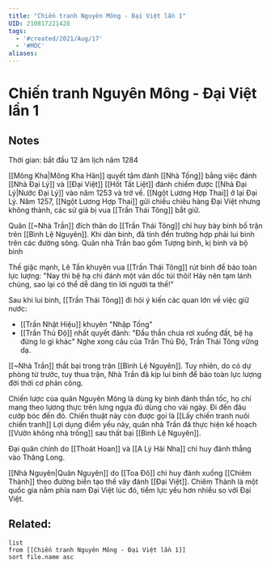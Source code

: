 ```yaml
---
title: "Chiến tranh Nguyên Mông - Đại Việt lần 1"
UID: 210817221428
tags:
  - '#created/2021/Aug/17'
  - '#MOC'
aliases: 
---
```

# Chiến tranh Nguyên Mông - Đại Việt lần 1

## Notes
Thời gian: bắt đầu 12 âm lịch năm 1284

[[Mông Kha|Mông Kha Hãn]] quyết tâm đánh [[Nhà Tống]] bằng việc đánh [[Nhà Đại Lý]] và [[Đại Việt]]
[[Hốt Tất Liệt]] đánh chiếm được [[Nhà Đại Lý|Nước Đại Lý]] vào năm 1253 và trở về. [[Ngột Lương Hợp Thai]] ở lại Đại Lý.
Năm 1257, [[Ngột Lương Hợp Thai]] gửi chiếu chiêu hàng Đại Việt nhưng không thành, các sử giả bị vua [[Trần Thái Tông]] bắt giữ.

Quân [[~Nhà Trần]] đích thân do [[Trần Thái Tông]] chỉ huy bày binh bố trận trên [[Bình Lệ Nguyên]]. Khi dàn binh, đã tính đến trường hợp phải lui binh trên các đường sông. Quân nhà Trần bao gồm Tượng binh, kị binh và bộ binh

Thế giặc mạnh, Lê Tần khuyên vua [[Trần Thái Tông]] rút binh để bảo toàn lực lượng: "Nay thì bệ hạ chỉ đánh một ván dốc túi thôi! Hãy nên tạm lánh chúng, sao lại có thể dễ dàng tin lời người ta thế!"

Sau khi lui binh, [[Trần Thái Tông]] đi hỏi ý kiến các quan lớn về việc giữ nước:
- [[Trần Nhật Hiệu]] khuyên "Nhập Tống"
- [[Trần Thủ Độ]] nhất quyết đánh: "Đầu thần chưa rơi xuống đất, bệ hạ đừng lo gì khác"
Nghe xong câu của Trần Thủ Độ, Trần Thái Tông vững dạ.

[[~Nhà Trần]] thất bại trong trận [[Bình Lệ Nguyên]]. Tuy nhiên, do có dự phòng từ trước, tuy thua trận, Nhà Trần đã kịp lui binh để bảo toàn lực lượng đời thời cơ phản công.

Chiến lược của quân Nguyên Mông là dùng kỵ binh đánh thần tốc, họ chỉ mang theo lương thực trên lưng ngựa đủ dùng cho vài ngày. Đi đến đâu cướp bóc đến đó. Chiến thuật này còn được gọi là [[Lấy chiến tranh nuôi chiến tranh]]
Lợi dụng điểm yếu này, quân nhà Trần đã thực hiện kế hoạch [[Vườn không nhà trống]] sau thất bại [[Bình Lệ Nguyên]].

Đại quân chính do [[Thoát Hoan]] và [[A Lý Hải Nha]] chỉ huy đánh thẳng vào Thăng Long.




[[Nhà Nguyên|Quân Nguyên]] do [[Toa Đô]] chỉ huy đánh xuống [[Chiêm Thành]] theo đường biển tạo thế vây đánh [[Đại Việt]]. 
Chiêm Thành là một quốc gia nằm phía nam Đại Việt lúc đó, tiềm lực yếu hơn nhiều so với Đại Việt.

## Related:
```dataview
list
from [[Chiến tranh Nguyên Mông - Đại Việt lần 1]]
sort file.name asc
```
